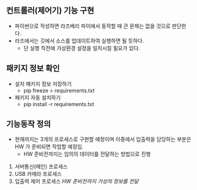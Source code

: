 ## 컨트롤러(제어기) 기능 구현

* 파이썬으로 작성하면 라즈베리 파이에서 동작할 때 큰 문제는 없을 것으로 판단한다.
* 라즈에서는 깃에서 소스를 업데이트하여 실행하면 될 듯하다.
  - 단 실행 직전에 가상환경 설정을 일치시킬 필요가 있다.


## 패키지 정보 확인

* 설치 패키지 정보 저장하기
    - pip freeze > requirements.txt
* 패키지 자동 설치하기
    - pip install -r requirements.txt


## 기능동작 정의

* 현재까지는 3개의 프로세스로 구현할 예정이며 이중에서 입출력을 담당하는 부분은 HW 가 준비되면 작업할 예정임.
  - HW 준비전까지는 임의의 데이터를 전달하는 방법으로 진행

1. 서버통신(메인) 프로세스
1. USB 카메라 프로세스
1. 입출력 제어 프로세스 _HW 준비전까지 가상의 정보를 전달_
